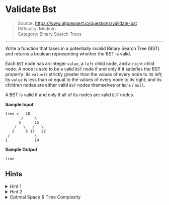 # Validate Bst
> Source: https://www.algoexpert.io/questions/validate-bst  
> Difficulty: Medium  
> Category: Binary Search Trees
---

Write a function that takes in a potentially invalid Binary Search Tree (BST) 
and returns a boolean representing whether the BST is valid.

Each `BST` node has an integer `value`, a `left` child node, and a `right` child
node. A node is said to be a valid `BST` node if and only if it satisfies the
BST property: its `value` is strictly greater than the values of every node to
its left; its `value` is less than or equal to the values of every node to its
right; and its children nodes are either valid `BST` nodes themselves or `None` /
`null`.

A BST is valid if and only if all of its nodes are valid `BST` nodes.

**Sample Input**
```
tree =   10
       /     \
      5      15
    /   \   /   \
   2     5 13   22
 /           \
1            14
```

**Sample Output**
```
true
```

## Hints

<details>
<summary>Hint 1</summary>
Every node in the BST has a maximum possible value and a minimum possible value.
In other words, the value of any given node in the BST must be strictly smaller
than some value (the value of its closest right parent) and must be greater than
or equal to some other value (the value of its closest left parent).
</details>

<details>
<summary>Hint 2</summary>
Validate the BST by recursively calling the validateBst function on every node,
passing in the correct maximum and minimum possible values to each. Initialize
thoose values to be -Infinity and +Infinity.
</details>

<details>
<summary>Optimal Space &amp; Time Complexity</summary>
O(n) time | O(d) space - where n is the number of nodes in the BST and d is the
depth (height) of the BST
</details>
